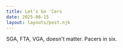```yaml
---
title: Let's Go 'Cers
date: 2025-06-15
layout: layouts/post.njk
---
```


SGA, FTA, VGA, doesn't matter. Pacers in six.
